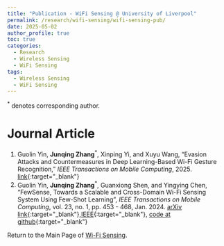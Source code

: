 ```yaml
---
title: "Publication - WiFi Sensing @ University of Liverpool"
permalink: /research/wifi-sensing/wifi-sensing-pub/
date: 2025-05-02
author_profile: true
toc: true
categories:
  - Research
  - Wireless Sensing
  - WiFi Sensing
tags:
  - Wireless Sensing
  - WiFi Sensing
---
```


<sup>*</sup> denotes corresponding author.



# Journal Article
1. Guolin Yin, **Junqing Zhang**<sup>*</sup>, Xinping Yi, and Xuyu Wang, “Evasion Attacks and Countermeasures in Deep Learning-Based Wi-Fi Gesture Recognition,” _IEEE Transactions on Mobile Computing_, 2025. [link](https://ieeexplore.ieee.org/abstract/document/10948311){:target="_blank"}
1. Guolin Yin, **Junqing Zhang**<sup>*</sup>, Guanxiong Shen, and Yingying Chen, “FewSense, Towards a Scalable and Cross-Domain Wi-Fi Sensing System Using Few-Shot Learning”, _IEEE Transactions on Mobile Computing_, vol. 23, no. 1, pp. 453 - 468, Jan. 2024. [arXiv link](https://arxiv.org/abs/2203.02014){:target="_blank"},[IEEE](https://ieeexplore.ieee.org/document/9947336){:target="_blank"}, [code at github](https://github.com/Guolin-Yin/FewSense){:target="_blank"}


Return to the Main Page of [Wi-Fi Sensing](/research/wifi-sensing/wifi-sensing-main-page/).